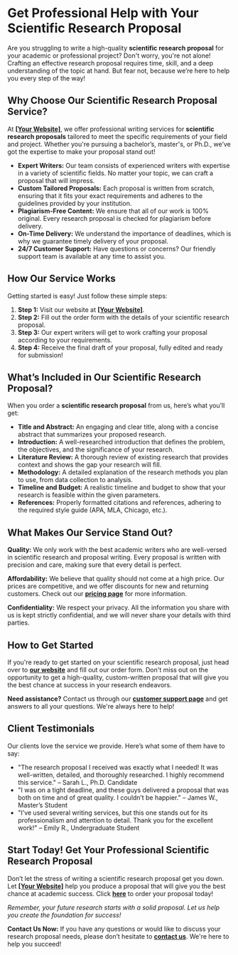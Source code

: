 # Get Professional Help with Your Scientific Research Proposal

Are you struggling to write a high-quality **scientific research proposal** for your academic or professional project? Don't worry, you're not alone! Crafting an effective research proposal requires time, skill, and a deep understanding of the topic at hand. But fear not, because we’re here to help you every step of the way!

## Why Choose Our Scientific Research Proposal Service?

At **[[Your Website]](https://tinyurl.com/topessay?keyword=scientific+research+proposal)**, we offer professional writing services for **scientific research proposals** tailored to meet the specific requirements of your field and project. Whether you're pursuing a bachelor’s, master's, or Ph.D., we’ve got the expertise to make your proposal stand out!

- **Expert Writers:** Our team consists of experienced writers with expertise in a variety of scientific fields. No matter your topic, we can craft a proposal that will impress.
- **Custom Tailored Proposals:** Each proposal is written from scratch, ensuring that it fits your exact requirements and adheres to the guidelines provided by your institution.
- **Plagiarism-Free Content:** We ensure that all of our work is 100% original. Every research proposal is checked for plagiarism before delivery.
- **On-Time Delivery:** We understand the importance of deadlines, which is why we guarantee timely delivery of your proposal.
- **24/7 Customer Support:** Have questions or concerns? Our friendly support team is available at any time to assist you.

## How Our Service Works

Getting started is easy! Just follow these simple steps:

1. **Step 1:** Visit our website at **[[Your Website]](https://tinyurl.com/topessay?keyword=scientific+research+proposal)**.
2. **Step 2:** Fill out the order form with the details of your scientific research proposal.
3. **Step 3:** Our expert writers will get to work crafting your proposal according to your requirements.
4. **Step 4:** Receive the final draft of your proposal, fully edited and ready for submission!

## What’s Included in Our Scientific Research Proposal?

When you order a **scientific research proposal** from us, here’s what you’ll get:

- **Title and Abstract:** An engaging and clear title, along with a concise abstract that summarizes your proposed research.
- **Introduction:** A well-researched introduction that defines the problem, the objectives, and the significance of your research.
- **Literature Review:** A thorough review of existing research that provides context and shows the gap your research will fill.
- **Methodology:** A detailed explanation of the research methods you plan to use, from data collection to analysis.
- **Timeline and Budget:** A realistic timeline and budget to show that your research is feasible within the given parameters.
- **References:** Properly formatted citations and references, adhering to the required style guide (APA, MLA, Chicago, etc.).

## What Makes Our Service Stand Out?

**Quality:** We only work with the best academic writers who are well-versed in scientific research and proposal writing. Every proposal is written with precision and care, making sure that every detail is perfect.

**Affordability:** We believe that quality should not come at a high price. Our prices are competitive, and we offer discounts for new and returning customers. Check out our [**pricing page**](https://tinyurl.com/topessay?keyword=scientific+research+proposal) for more information.

**Confidentiality:** We respect your privacy. All the information you share with us is kept strictly confidential, and we will never share your details with third parties.

## How to Get Started

If you're ready to get started on your scientific research proposal, just head over to [**our website**](https://tinyurl.com/topessay?keyword=scientific+research+proposal) and fill out our order form. Don't miss out on the opportunity to get a high-quality, custom-written proposal that will give you the best chance at success in your research endeavors.

**Need assistance?** Contact us through our [**customer support page**](https://tinyurl.com/topessay?keyword=scientific+research+proposal) and get answers to all your questions. We're always here to help!

## Client Testimonials

Our clients love the service we provide. Here’s what some of them have to say:

- "The research proposal I received was exactly what I needed! It was well-written, detailed, and thoroughly researched. I highly recommend this service." – Sarah L., Ph.D. Candidate
- "I was on a tight deadline, and these guys delivered a proposal that was both on time and of great quality. I couldn’t be happier." – James W., Master’s Student
- "I’ve used several writing services, but this one stands out for its professionalism and attention to detail. Thank you for the excellent work!" – Emily R., Undergraduate Student

## Start Today! Get Your Professional Scientific Research Proposal

Don’t let the stress of writing a scientific research proposal get you down. Let **[[Your Website]](https://tinyurl.com/topessay?keyword=scientific+research+proposal)** help you produce a proposal that will give you the best chance at academic success. Click **[here](https://tinyurl.com/topessay?keyword=scientific+research+proposal)** to order your proposal today!

_Remember, your future research starts with a solid proposal. Let us help you create the foundation for success!_

**Contact Us Now:** If you have any questions or would like to discuss your research proposal needs, please don’t hesitate to [**contact us**](https://tinyurl.com/topessay?keyword=scientific+research+proposal). We're here to help you succeed!
